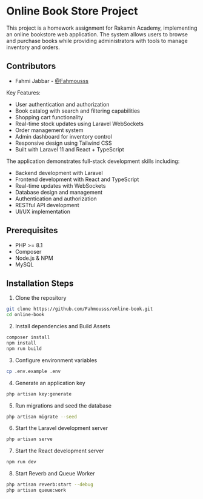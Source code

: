 # Online Book Store Project

This project is a homework assignment for Rakamin Academy, implementing an online bookstore web application. The system allows users to browse and purchase books while providing administrators with tools to manage inventory and orders.

## Contributors

-   Fahmi Jabbar - [@Fahmousss](https://github.com/Fahmousss)

Key Features:

-   User authentication and authorization
-   Book catalog with search and filtering capabilities
-   Shopping cart functionality
-   Real-time stock updates using Laravel WebSockets
-   Order management system
-   Admin dashboard for inventory control
-   Responsive design using Tailwind CSS
-   Built with Laravel 11 and React + TypeScript

The application demonstrates full-stack development skills including:

-   Backend development with Laravel
-   Frontend development with React and TypeScript
-   Real-time updates with WebSockets
-   Database design and management
-   Authentication and authorization
-   RESTful API development
-   UI/UX implementation

## Prerequisites

-   PHP >= 8.1
-   Composer
-   Node.js & NPM
-   MySQL

## Installation Steps

1. Clone the repository

```bash
git clone https://github.com/Fahmousss/online-book.git
cd online-book
```

2. Install dependencies and Build Assets

```bash
composer install
npm install
npm run build
```

3. Configure environment variables

```bash
cp .env.example .env
```

4. Generate an application key

```bash
php artisan key:generate
```

5. Run migrations and seed the database

```bash
php artisan migrate --seed
```

6. Start the Laravel development server

```bash
php artisan serve
```

7. Start the React development server

```bash
npm run dev
```

8. Start Reverb and Queue Worker

```bash
php artisan reverb:start --debug
php artisan queue:work
```
